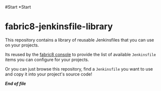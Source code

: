 #Start
*Start
# fabric8-jenkinsfile-library
This repository contains a library of reusable Jenkinsfiles that you can use on your projects. 

Its reused by the [fabric8 console](http://fabric8.io/guide/console.html) to provide the list of available `Jenkinsfile` items you can configure for your projects.

Or you can just browse this repository, find a `Jenkinsfile` you want to use and copy it into your project's source code!


*****End of file*****
